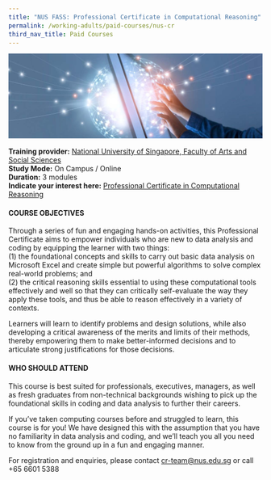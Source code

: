 ```yaml
---
title: "NUS FASS: Professional Certificate in Computational Reasoning"
permalink: /working-adults/paid-courses/nus-cr
third_nav_title: Paid Courses
---
```

![Alt text for image on Isomer site](/images/nus-cr.jpg)

**Training provider:** [National University of Singapore, Faculty of Arts and Social Sciences](https://fass.nus.edu.sg/)  
**Study Mode:** On Campus / Online  
**Duration:** 3 modules  
**Indicate your interest here:** [Professional Certificate in Computational Reasoning](https://fass.nus.edu.sg/philo/executive-education/pc-cr/) 

#### COURSE OBJECTIVES
Through a series of fun and engaging hands-on activities, this Professional Certificate aims to empower individuals who are new to data analysis and coding by equipping the learner with two things:  
(1) the foundational concepts and skills to carry out basic data analysis on Microsoft Excel and create simple but powerful algorithms to solve complex real-world problems; and  
(2) the critical reasoning skills essential to using these computational tools effectively and well so that they can critically self-evaluate the way they apply these tools, and thus be able to reason effectively in a variety of contexts. 

Learners will learn to identify problems and design solutions, while also developing a critical awareness of the merits and limits of their methods, thereby empowering them to make better-informed decisions and to articulate strong justifications for those decisions.

#### WHO SHOULD ATTEND
This course is best suited for professionals, executives, managers, as well as fresh graduates from non-technical backgrounds wishing to pick up the foundational skills in coding and data analysis to further their careers.

If you’ve taken computing courses before and struggled to learn, this course is for you! We have designed this with the assumption that you have no familiarity in data analysis and coding, and we’ll teach you all you need to know from the ground up in a fun and engaging manner.

For registration and enquiries, please contact
cr-team@nus.edu.sg or call +65 6601 5388